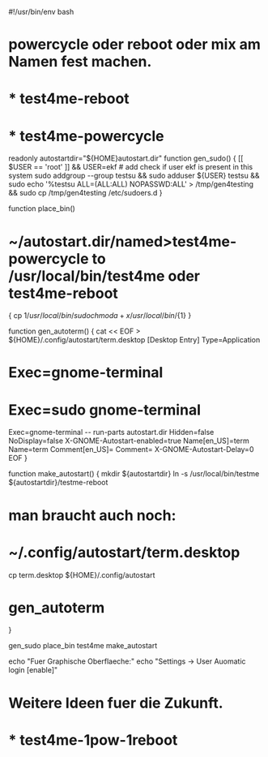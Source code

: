 #!/usr/bin/env bash
# powercycle oder reboot oder mix am Namen fest machen.
# * test4me-reboot
# * test4me-powercycle

readonly autostartdir="${HOME}autostart.dir"
function gen_sudo()
{
[[ $USER == 'root' ]] && USER=ekf # add check if user ekf is present in this system
sudo addgroup --group testsu && sudo adduser ${USER} testsu && sudo echo '%testsu ALL=(ALL:ALL) NOPASSWD:ALL' > /tmp/gen4testing && sudo cp /tmp/gen4testing /etc/sudoers.d
}

function place_bin()
# ~/autostart.dir/<link>named>test4me-powercycle to /usr/local/bin/test4me oder test4me-reboot
{
cp ${1} /usr/local/bin/
sudo chmod a+x /usr/local/bin/${1}
}

function gen_autoterm()
{
    cat << EOF  > ${HOME}/.config/autostart/term.desktop
[Desktop Entry]
Type=Application
# Exec=gnome-terminal 
# Exec=sudo gnome-terminal
Exec=gnome-terminal -- run-parts autostart.dir
Hidden=false
NoDisplay=false
X-GNOME-Autostart-enabled=true
Name[en_US]=term
Name=term
Comment[en_US]=
Comment=
X-GNOME-Autostart-Delay=0
EOF
}

function make_autostart()
{
mkdir ${autostartdir}
ln -s /usr/local/bin/testme ${autostartdir}/testme-reboot

# man braucht auch noch:
# ~/.config/autostart/term.desktop
cp term.desktop ${HOME}/.config/autostart
# gen_autoterm
}

gen_sudo
place_bin test4me
make_autostart

echo "Fuer Graphische Oberflaeche:"
echo "Settings -> User Auomatic login [enable]"

# Weitere Ideen fuer die Zukunft.
# * test4me-1pow-1reboot